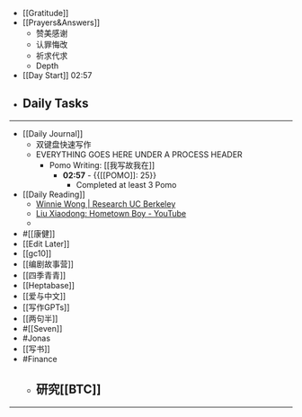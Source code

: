 - [[Gratitude]]
- [[Prayers&Answers]]
    - 赞美感谢
    - 认罪悔改
    - 祈求代求
    - Depth
- [[Day Start]] 02:57
- Daily Tasks
    - 
- ---
- [[Daily Journal]] 
    - 双键盘快速写作
    - EVERYTHING GOES HERE UNDER A PROCESS HEADER
        - Pomo Writing: [[我写故我在]]
            - **02:57** - {{[[POMO]]: 25}}
                -  Completed at least 3 Pomo
- [[Daily Reading]]
    - [Winnie Wong | Research UC Berkeley](https://vcresearch.berkeley.edu/faculty/winnie-wong)
    - [Liu Xiaodong: Hometown Boy - YouTube](https://www.youtube.com/watch?v=-Xcjrqq4vHU&t=674s)
    - 
- #[[康健]]
- [[Edit Later]]
- [[gc10]]
- [[编剧故事营]]
- [[四季青青]]
- [[Heptabase]]
- [[爱与中文]]
- [[写作GPTs]]
- [[两句半]]
- #[[Seven]]
- #Jonas 
- [[写书]]
- #Finance
    - 研究[[BTC]]
        - 
- ---
